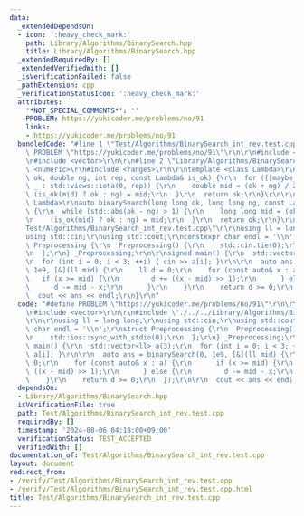 ```yaml
---
data:
  _extendedDependsOn:
  - icon: ':heavy_check_mark:'
    path: Library/Algorithms/BinarySearch.hpp
    title: Library/Algorithms/BinarySearch.hpp
  _extendedRequiredBy: []
  _extendedVerifiedWith: []
  _isVerificationFailed: false
  _pathExtension: cpp
  _verificationStatusIcon: ':heavy_check_mark:'
  attributes:
    '*NOT_SPECIAL_COMMENTS*': ''
    PROBLEM: https://yukicoder.me/problems/no/91
    links:
    - https://yukicoder.me/problems/no/91
  bundledCode: "#line 1 \"Test/Algorithms/BinarySearch_int_rev.test.cpp\"\n#define\
    \ PROBLEM \"https://yukicoder.me/problems/no/91\"\r\n\r\n#include <iostream>\r\
    \n#include <vector>\r\n\r\n#line 2 \"Library/Algorithms/BinarySearch.hpp\"\n#include\
    \ <numeric>\r\n#include <ranges>\r\n\r\ntemplate <class Lambda>\r\nauto binarySearch(double\
    \ ok, double ng, int rep, const Lambda& is_ok) {\r\n  for ([[maybe_unused]] auto\
    \ _ : std::views::iota(0, rep)) {\r\n    double mid = (ok + ng) / 2.0;\r\n   \
    \ (is_ok(mid) ? ok : ng) = mid;\r\n  }\r\n  return ok;\r\n}\r\n\r\ntemplate <class\
    \ Lambda>\r\nauto binarySearch(long long ok, long long ng, const Lambda& is_ok)\
    \ {\r\n  while (std::abs(ok - ng) > 1) {\r\n    long long mid = (ok + ng) >> 1;\r\
    \n    (is_ok(mid) ? ok : ng) = mid;\r\n  }\r\n  return ok;\r\n}\r\n#line 7 \"\
    Test/Algorithms/BinarySearch_int_rev.test.cpp\"\n\r\nusing ll = long long;\r\n\
    using std::cin;\r\nusing std::cout;\r\nconstexpr char endl = '\\n';\r\nstruct\
    \ Preprocessing {\r\n  Preprocessing() {\r\n    std::cin.tie(0);\r\n    std::ios::sync_with_stdio(0);\r\
    \n  };\r\n} _Preprocessing;\r\n\r\nsigned main() {\r\n  std::vector<ll> a(3);\r\
    \n  for (int i = 0; i < 3; ++i) { cin >> a[i]; }\r\n\r\n  auto ans = binarySearch(0,\
    \ 1e9, [&](ll mid) {\r\n    ll d = 0;\r\n    for (const auto& x : a) {\r\n   \
    \   if (x >= mid) {\r\n        d += ((x - mid) >> 1);\r\n      } else {\r\n  \
    \      d -= mid - x;\r\n      }\r\n    }\r\n    return d >= 0;\r\n  });\r\n\r\n\
    \  cout << ans << endl;\r\n}\r\n"
  code: "#define PROBLEM \"https://yukicoder.me/problems/no/91\"\r\n\r\n#include <iostream>\r\
    \n#include <vector>\r\n\r\n#include \"./../../Library/Algorithms/BinarySearch.hpp\"\
    \r\n\r\nusing ll = long long;\r\nusing std::cin;\r\nusing std::cout;\r\nconstexpr\
    \ char endl = '\\n';\r\nstruct Preprocessing {\r\n  Preprocessing() {\r\n    std::cin.tie(0);\r\
    \n    std::ios::sync_with_stdio(0);\r\n  };\r\n} _Preprocessing;\r\n\r\nsigned\
    \ main() {\r\n  std::vector<ll> a(3);\r\n  for (int i = 0; i < 3; ++i) { cin >>\
    \ a[i]; }\r\n\r\n  auto ans = binarySearch(0, 1e9, [&](ll mid) {\r\n    ll d =\
    \ 0;\r\n    for (const auto& x : a) {\r\n      if (x >= mid) {\r\n        d +=\
    \ ((x - mid) >> 1);\r\n      } else {\r\n        d -= mid - x;\r\n      }\r\n\
    \    }\r\n    return d >= 0;\r\n  });\r\n\r\n  cout << ans << endl;\r\n}\r\n"
  dependsOn:
  - Library/Algorithms/BinarySearch.hpp
  isVerificationFile: true
  path: Test/Algorithms/BinarySearch_int_rev.test.cpp
  requiredBy: []
  timestamp: '2024-08-06 04:18:00+09:00'
  verificationStatus: TEST_ACCEPTED
  verifiedWith: []
documentation_of: Test/Algorithms/BinarySearch_int_rev.test.cpp
layout: document
redirect_from:
- /verify/Test/Algorithms/BinarySearch_int_rev.test.cpp
- /verify/Test/Algorithms/BinarySearch_int_rev.test.cpp.html
title: Test/Algorithms/BinarySearch_int_rev.test.cpp
---
```

